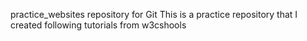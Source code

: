 practice_websites repository for Git
This is a practice repository that I created following tutorials from w3cshools